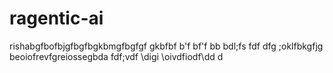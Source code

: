 # ragentic-ai
rishabgfbofbjgfbgfbgkbmgfbgfgf 
gkbfbf
b'f
bf'f
bb
bdl;fs
fdf
dfg
;oklfbkgfjg
beoiofrevfgreiossegbda
fdf;vdf
\digi
\\oivdfiodf\dd
d
